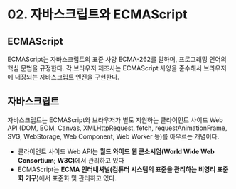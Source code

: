 # 02. 자바스크립트와 ECMAScript

## ECMAScript

ECMAScript는 자바스크립트의 표준 사양 ECMA-262를 말하며, 프로그래밍 언어의 핵심 문법을 규정한다.
각 브라우저 제조사는 ECMAScript 사양을 준수해서 브라우저에 내장되는 자바스크립트 엔진을 구현한다.

## 자바스크립트

자바스크립트는 ECMAScript와 브라우저가 별도 지원하는 클라이언트 사이드 Web API
(DOM, BOM, Canvas, XMLHttpRequest, fetch, requestAnimationFrame, SVG, WebStorage, Web Component, Web Worker 등)를 아우르는 개념이다.

- 클라이언트 사이드 Web API는 <b>월드 와이드 웹 콘소시엄(World Wide Web Consortium; W3C)</b>에서 관리하고 있다
- ECMAScript는 <b>ECMA 인터내셔널(컴퓨터 시스템의 표준을 관리하는 비영리 표준화 기구)</b>에서 표준화 및 관리하고 있다.
